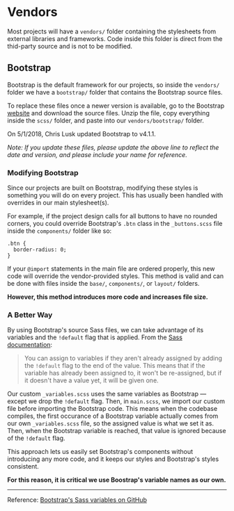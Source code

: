 # Vendors

Most projects will have a `vendors/` folder containing the stylesheets from external libraries and frameworks. Code inside this folder is direct from the thid-party source and is not to be modified.

## Bootstrap

Bootstrap is the default framework for our projects, so inside the `vendors/` folder we have a `bootstrap/` folder that contains the Bootstrap source files.

To replace these files once a newer version is available, go to the Bootstrap [website](https://getbootstrap.com) and download the source files. Unzip the file, copy everything inside the `scss/` folder, and paste into our `vendors/bootstrap/` folder.

On 5/1/2018, Chris Lusk updated Bootstrap to v4.1.1.

*Note: If you update these files, please update the above line to reflect the date and version, and please include your name for reference.*

### Modifying Bootstrap

Since our projects are built on Bootstrap, modifying these styles is something you will do on every project. This has usually been handled with overrides in our main stylesheet(s).

For example, if the project design calls for all buttons to have no rounded corners, you could override Bootstrap's `.btn` class in the `_buttons.scss` file inside the `components/` folder like so:

```css3
.btn {
  border-radius: 0;
}
```

If your `@import` statements in the main file are ordered properly, this new code will override the vendor-provided styles. This method is valid and can be done with files inside the `base/`, `components/`, or `layout/` folders.

**However, this method introduces more code and increases file size.**

### A Better Way

By using Bootstrap's source Sass files, we can take advantage of its variables and the `!default` flag that is applied. From the [Sass documentation](http://sass-lang.com/documentation/file.SASS_REFERENCE.html#variable_defaults_default):

> You can assign to variables if they aren't already assigned by adding the `!default` flag to the end of the value. This means that if the variable has already been assigned to, it won't be re-assigned, but if it doesn't have a value yet, it will be given one.

Our custom `_variables.scss` uses the same variables as Bootstrap — except we drop the `!default` flag. Then, in `main.scss`, we import our custom file before importing the Bootstrap code. This means when the codebase compiles, the first occurance of a Bootstrap variable actually comes from our own `_variables.scss` file, so the assigned value is what we set it as. Then, when the Bootstrap variable is reached, that value is ignored because of the `!default` flag.

This approach lets us easily set Bootstrap's components without introducing any more code, and it keeps our styles and Bootstrap's styles consistent.

**For this reason, it is critical we use Boostrap's variable names as our own.**

---

Reference: [Bootstrap's Sass variables on GitHub](https://github.com/twbs/bootstrap/blob/v4-dev/scss/_variables.scss)
